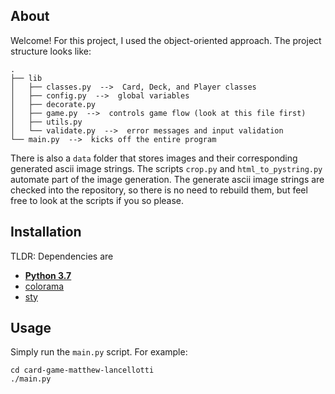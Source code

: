 ## About

Welcome!  For this project, I used the object-oriented approach.  The project structure looks like:

	.
	├── lib
	│   ├── classes.py  -->  Card, Deck, and Player classes
	│   ├── config.py  -->  global variables
	│   ├── decorate.py
	│   ├── game.py  -->  controls game flow (look at this file first)
	│   ├── utils.py
	│   └── validate.py  -->  error messages and input validation
	└── main.py  -->  kicks off the entire program

There is also a `data` folder that stores images and their corresponding generated ascii image strings.  The scripts `crop.py` and `html_to_pystring.py` automate part of the image generation.  The generate ascii image strings are checked into the repository, so there is no need to rebuild them, but feel free to look at the scripts if you so please.



## Installation

TLDR: Dependencies are

  * **[Python 3.7](https://www.python.org/downloads/release/python-372/)**
  * [colorama](https://pypi.org/project/colorama/#files)
  * [sty](https://github.com/feluxe/sty)



## Usage

Simply run the `main.py` script.  For example:

    cd card-game-matthew-lancellotti
    ./main.py



